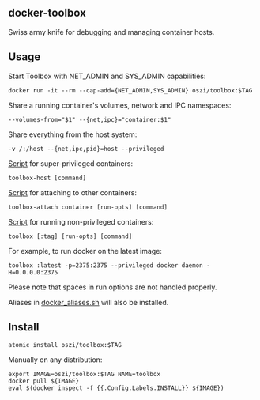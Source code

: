 ## docker-toolbox

Swiss army knife for debugging and managing container hosts.

## Usage

Start Toolbox with NET_ADMIN and SYS_ADMIN capabilities:

```
docker run -it --rm --cap-add={NET_ADMIN,SYS_ADMIN} oszi/toolbox:$TAG
```

Share a running container's volumes, network and IPC namespaces:

```
--volumes-from="$1" --{net,ipc}="container:$1"
```

Share everything from the host system:

```
-v /:/host --{net,ipc,pid}=host --privileged
```

[Script](artifacts/toolbox-host.sh) for super-privileged containers:

```
toolbox-host [command]
```

[Script](artifacts/toolbox-attach.sh) for attaching to other containers:

```
toolbox-attach container [run-opts] [command]
```

[Script](artifacts/toolbox.sh) for running non-privileged containers:

```
toolbox [:tag] [run-opts] [command]
```

For example, to run docker on the latest image:

```
toolbox :latest -p=2375:2375 --privileged docker daemon -H=0.0.0.0:2375
```

Please note that spaces in run options are not handled properly.

Aliases in [docker_aliases.sh](etc/profile.d/docker_aliases.sh) will also be installed.

## Install

```
atomic install oszi/toolbox:$TAG
```

Manually on any distribution:

```
export IMAGE=oszi/toolbox:$TAG NAME=toolbox
docker pull ${IMAGE}
eval $(docker inspect -f {{.Config.Labels.INSTALL}} ${IMAGE})
```
